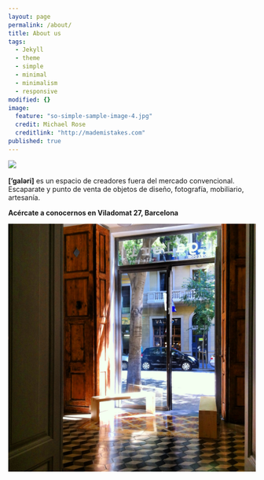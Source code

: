 ```yaml
---
layout: page
permalink: /about/
title: About us
tags: 
  - Jekyll
  - theme
  - simple
  - minimal
  - minimalism
  - responsive
modified: {}
image: 
  feature: "so-simple-sample-image-4.jpg"
  credit: Michael Rose
  creditlink: "http://mademistakes.com"
published: true
---
```


![](//IMG_5327.JPG)

**[’galəri]** es un espacio de creadores fuera del mercado convencional. Escaparate y punto de venta de objetos de diseño, fotografía, mobiliario, artesanía.

**Acércate a conocernos en Viladomat 27, Barcelona**

![IMG_5327.JPG](/IMG_5327.JPG)


[^1]: Example: *domain.com/category-name/post-title*